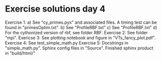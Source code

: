 # Exercise solutions day 4

Exercise 1: a) See "cy_primes.pyx" and associated files. A timing test can be found in "primesOptim.txt".
	    b) See "ProfileRBF.txt"
	    c) See "ProfileRBF.txt"
            d) For the cythonized version of rbf, see folder RBF.
Exercise 2: See folder "mpi".
Exericse 3: See plotting notebook and figure in "VTs_fancy_plot.pdf".
Exercise 4: See test_simple_math.py
Exercise 5: Docstrings in "simple_math.py". Sphinx config files in "Source". Finished sphinx product in "build/html/"
